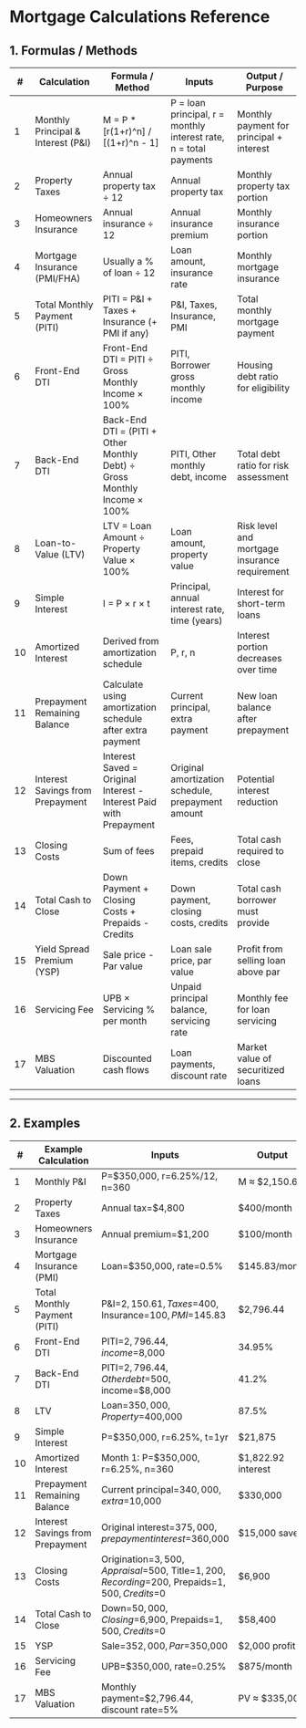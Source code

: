 # Mortgage Calculations Reference

## 1. Formulas / Methods

| # | Calculation | Formula / Method | Inputs | Output / Purpose |
|---|-------------|-----------------|-------|----------------|
| 1 | Monthly Principal & Interest (P&I) | M = P * [r(1+r)^n] / [(1+r)^n - 1] | P = loan principal, r = monthly interest rate, n = total payments | Monthly payment for principal + interest |
| 2 | Property Taxes | Annual property tax ÷ 12 | Annual property tax | Monthly property tax portion |
| 3 | Homeowners Insurance | Annual insurance ÷ 12 | Annual insurance premium | Monthly insurance portion |
| 4 | Mortgage Insurance (PMI/FHA) | Usually a % of loan ÷ 12 | Loan amount, insurance rate | Monthly mortgage insurance |
| 5 | Total Monthly Payment (PITI) | PITI = P&I + Taxes + Insurance (+ PMI if any) | P&I, Taxes, Insurance, PMI | Total monthly mortgage payment |
| 6 | Front-End DTI | Front-End DTI = PITI ÷ Gross Monthly Income × 100% | PITI, Borrower gross monthly income | Housing debt ratio for eligibility |
| 7 | Back-End DTI | Back-End DTI = (PITI + Other Monthly Debt) ÷ Gross Monthly Income × 100% | PITI, Other monthly debt, income | Total debt ratio for risk assessment |
| 8 | Loan-to-Value (LTV) | LTV = Loan Amount ÷ Property Value × 100% | Loan amount, property value | Risk level and mortgage insurance requirement |
| 9 | Simple Interest | I = P × r × t | Principal, annual interest rate, time (years) | Interest for short-term loans |
| 10 | Amortized Interest | Derived from amortization schedule | P, r, n | Interest portion decreases over time |
| 11 | Prepayment Remaining Balance | Calculate using amortization schedule after extra payment | Current principal, extra payment | New loan balance after prepayment |
| 12 | Interest Savings from Prepayment | Interest Saved = Original Interest - Interest Paid with Prepayment | Original amortization schedule, prepayment amount | Potential interest reduction |
| 13 | Closing Costs | Sum of fees | Fees, prepaid items, credits | Total cash required to close |
| 14 | Total Cash to Close | Down Payment + Closing Costs + Prepaids - Credits | Down payment, closing costs, credits | Total cash borrower must provide |
| 15 | Yield Spread Premium (YSP) | Sale price - Par value | Loan sale price, par value | Profit from selling loan above par |
| 16 | Servicing Fee | UPB × Servicing % per month | Unpaid principal balance, servicing rate | Monthly fee for loan servicing |
| 17 | MBS Valuation | Discounted cash flows | Loan payments, discount rate | Market value of securitized loans |

---

## 2. Examples

| # | Example Calculation | Inputs | Output |
|---|------------------|--------|--------|
| 1 | Monthly P&I | P=$350,000, r=6.25%/12, n=360 | M ≈ $2,150.61 |
| 2 | Property Taxes | Annual tax=$4,800 | $400/month |
| 3 | Homeowners Insurance | Annual premium=$1,200 | $100/month |
| 4 | Mortgage Insurance (PMI) | Loan=$350,000, rate=0.5% | $145.83/month |
| 5 | Total Monthly Payment (PITI) | P&I=$2,150.61, Taxes=$400, Insurance=$100, PMI=$145.83 | $2,796.44 |
| 6 | Front-End DTI | PITI=$2,796.44, income=$8,000 | 34.95% |
| 7 | Back-End DTI | PITI=$2,796.44, Other debt=$500, income=$8,000 | 41.2% |
| 8 | LTV | Loan=$350,000, Property=$400,000 | 87.5% |
| 9 | Simple Interest | P=$350,000, r=6.25%, t=1yr | $21,875 |
| 10 | Amortized Interest | Month 1: P=$350,000, r=6.25%, n=360 | $1,822.92 interest |
| 11 | Prepayment Remaining Balance | Current principal=$340,000, extra=$10,000 | $330,000 |
| 12 | Interest Savings from Prepayment | Original interest=$375,000, prepayment interest=$360,000 | $15,000 saved |
| 13 | Closing Costs | Origination=$3,500, Appraisal=$500, Title=$1,200, Recording=$200, Prepaids=$1,500, Credits=$0 | $6,900 |
| 14 | Total Cash to Close | Down=$50,000, Closing=$6,900, Prepaids=$1,500, Credits=$0 | $58,400 |
| 15 | YSP | Sale=$352,000, Par=$350,000 | $2,000 profit |
| 16 | Servicing Fee | UPB=$350,000, rate=0.25% | $875/month |
| 17 | MBS Valuation | Monthly payment=$2,796.44, discount rate=5% | PV ≈ $335,000 |

